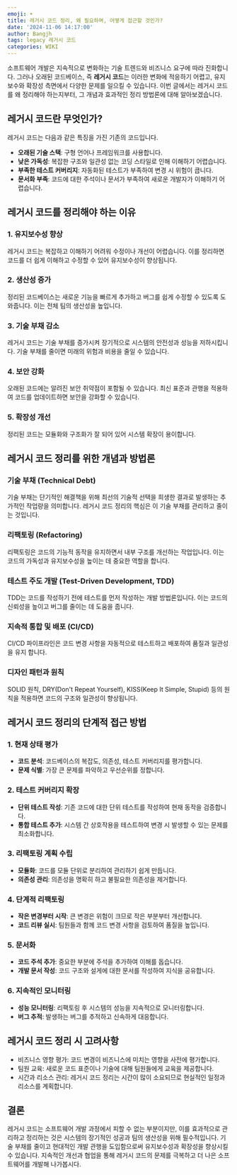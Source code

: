 ```yaml
---
emoji: ☀️
title: 레거시 코드 정리, 왜 필요하며, 어떻게 접근할 것인가?
date: '2024-11-06 14:17:00'
author: Bangjh
tags: legacy 레거시 코드
categories: WIKI
---
```


소프트웨어 개발은 지속적으로 변화하는 기술 트렌드와 비즈니스 요구에 따라 진화합니다. 그러나 오래된 코드베이스,
즉 **레거시 코드**는 이러한 변화에 적응하기 어렵고, 유지보수와 확장성 측면에서 다양한 문제를 일으킬 수 있습니다. 이번 글에서는 레거시 코드를 왜 정리해야 하는지부터, 그 개념과 효과적인 정리 방법론에 대해 알아보겠습니다.

## 레거시 코드란 무엇인가?
레거시 코드는 다음과 같은 특징을 가진 기존의 코드입니다.

- **오래된 기술 스택**: 구형 언어나 프레임워크를 사용합니다.
- **낮은 가독성**: 복잡한 구조와 일관성 없는 코딩 스타일로 인해 이해하기 어렵습니다.
- **부족한 테스트 커버리지**: 자동화된 테스트가 부족하여 변경 시 위험이 큽니다.
- **문서화 부족**: 코드에 대한 주석이나 문서가 부족하여 새로운 개발자가 이해하기 어렵습니다.

## 레거시 코드를 정리해야 하는 이유

### 1. 유지보수성 향상
레거시 코드는 복잡하고 이해하기 어려워 수정이나 개선이 어렵습니다. 이를 정리하면 코드를 더 쉽게 이해하고 수정할 수 있어 유지보수성이 향상됩니다.

### 2. 생산성 증가
정리된 코드베이스는 새로운 기능을 빠르게 추가하고 버그를 쉽게 수정할 수 있도록 도와줍니다.
이는 전체 팀의 생산성을 높입니다.

### 3. 기술 부채 감소
레거시 코드는 기술 부채를 증가시켜 장기적으로 시스템의 안전성과 성능을 저하시킵니다. 
기술 부채를 줄이면 미래의 위험과 비용을 줄일 수 있습니다.

### 4. 보안 강화
오래된 코드에는 알려진 보안 취약점이 포함될 수 있습니다. 최신 표준과 관행을 적용하여 코드를 업데이트하면 보안을 강화할 수 있습니다.

### 5. 확장성 개선
정리된 코드는 모듈화와 구조화가 잘 되어 있어 시스템 확장이 용이합니다.

## 레거시 코드 정리를 위한 개념과 방법론

### 기술 부채 (Technical Debt)
기술 부채는 단기적인 해결책을 위해 최선의 기술적 선택을 희생한 결과로 발생하는 추가적인 작업량을 의미합니다.
레거시 코드 정리의 핵심은 이 기술 부채를 관리하고 줄이는 것입니다.

### 리팩토링 (Refactoring)
리팩토링은 코드의 기능적 동작을 유지하면서 내부 구조를 개선하는 작업입니다. 이는 코드의 가독성과 유지보수성을 높이는 데 중요한 역할을 합니다.

### 테스트 주도 개발 (Test-Driven Development, TDD)
TDD는 코드를 작성하기 전에 테스트를 먼저 작성하는 개발 방법론입니다. 이는 코드의 신뢰성을 높이고 버그를 줄이는 데 도움을 줍니다.

### 지속적 통합 및 배포 (CI/CD)
CI/CD 파이프라인은 코드 변경 사항을 자동적으로 테스트하고 배포하여 품질과 일관성을 유지 합니다.

### 디자인 패턴과 원칙
SOLID 원칙, DRY(Don't Repeat Yourself), KISS(Keep It Simple, Stupid) 등의 원칙을 적용하면 코드의 구조와 일관성이 향상됩니다.

## 레거시 코드 정리의 단계적 접근 방법

### 1. 현재 상태 평가
- **코드 분석**: 코드베이스의 복잡도, 의존성, 테스트 커버리지를 평가합니다.
- **문제 식별**: 가장 큰 문제를 파악하고 우선순위를 정합니다.

### 2. 테스트 커버리지 확장
- **단위 테스트 작성**: 기존 코드에 대한 단위 테스트를 작성하여 현재 동작을 검증합니다.
- **통합 테스트 추가**: 시스템 간 상호작용을 테스트하여 변경 시 발생할 수 있는 문제를 최소화합니다.

### 3. 리팩토링 계획 수립
- **모듈화**: 코드를 모듈 단위로 분리하여 관리하기 쉽게 만듭니다.
- **의존성 관리**: 의존성을 명확히 하고 불필요한 의존성을 제거합니다.

### 4. 단계적 리팩토링
- **작은 변경부터 시작**: 큰 변경은 위험이 크므로 작은 부분부터 개선합니다.
- **코드 리뷰 실시**: 팀원들과 함께 코드 변경 사항을 검토하여 품질을 높입니다.

### 5. 문서화
- **코드 주석 추가**: 중요한 부분에 주석을 추가하여 이해를 돕습니다.
- **개발 문서 작성**: 코드 구조와 설게에 대한 문서를 작성하여 지식을 공유합니다.

### 6. 지속적인 모니터링
- **성능 모니터링**: 리팩토링 후 시스템의 성능을 지속적으로 모니터링합니다.
- **버그 추적**: 발생하는 버그를 추적하고 신속하게 대응합니다.

## 레거시 코드 정리 시 고려사항
- 비즈니스 영향 평가: 코드 변경이 비즈니스에 미치는 영향을 사전에 평가합니다.
- 팀원 교육: 새로운 코드 표준이나 기술에 대해 팀원들에게 교육을 제공합니다.
- 시간과 리소스 관리: 레거시 코드 정리는 시간이 많이 소요되므로 현실적인 일정과 리소스를 계획합니다.


## 결론
레거시 코드는 소프트웨어 개발 과정에서 피할 수 없는 부분이지만, 이를 효과적으로 관리하고 정리하는 것은 시스템의 장기적인 성공과 팀의 생산성을 위해 필수적입니다.
기술 부채를 줄이고 현대적인 개발 관행을 도입함으로써 유지보수성과 확장성을 향상시킬 수 있습니다. 지속적인 개선과 협업을 통해 레거시 코드의 문제를 극복하고
더 나은 소프트웨어를 개발해 나가봅시다.

```toc

```
